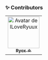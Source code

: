 ### ✨ Contributors
<table>
    <tr>
      <td align="center">
        <a href="https://github.com/ILoveRyuux" target="_blank">
          <img src="https://avatars.githubusercontent.com/u/138762137?v=4" width="100px" alt="Avatar de ILoveRyuux">
          <br>
          <sub><b>Ryox ☆</b></sub>
        </a>
      </td>
    </tr>
  </table>